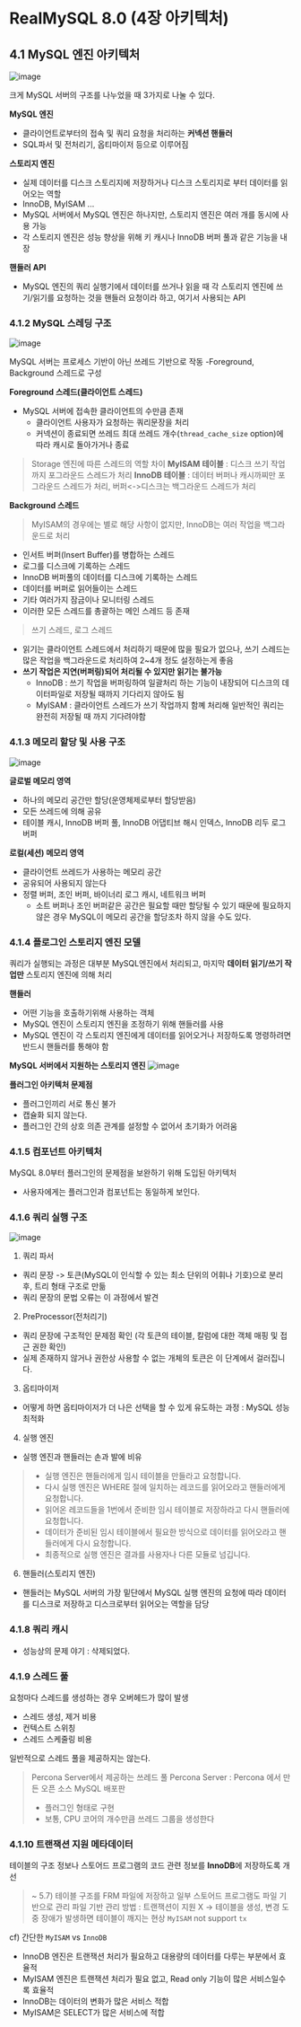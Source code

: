 # RealMySQL 8.0 (4장 아키텍처)

## 4.1 MySQL 엔진 아키텍처 

![image](https://user-images.githubusercontent.com/27190617/212524981-aae92997-0515-4650-90de-1b771b79aab6.png)

크게 MySQL 서버의 구조를 나누었을 때 3가지로 나눌 수 있다. 

**MySQL 엔진**
- 클라이언트로부터의 접속 및 쿼리 요청을 처리하는 **커넥션 핸들러**
- SQL파서 및 전처리기, 옵티마이저 등으로 이루어짐 

**스토리지 엔진**
- 실제 데이터를 디스크 스토리지에 저장하거나 디스크 스토리지로 부터 데이터를 읽어오는 역할
- InnoDB, MyISAM ... 
- MySQL 서버에서 MySQL 엔진은 하나지만, 스토리지 엔진은 여러 개를 동시에 사용 가능 
- 각 스토리지 엔진은 성능 향상을 위해 키 캐시나 InnoDB 버퍼 풀과 같은 기능을 내장

**핸들러 API**
- MySQL 엔진의 쿼리 실행기에서 데이터를 쓰거나 읽을 때 각 스토리지 엔진에 쓰기/읽기를 요청하는 것을 핸들러 요청이라 하고, 여기서 사용되는 API

### 4.1.2 MySQL 스레딩 구조 
![image](https://user-images.githubusercontent.com/27190617/212525358-f65bf746-8826-452b-bbdb-7a1d55ad1eb9.png)

MySQL 서버는 프로세스 기반이 아닌 쓰레드 기반으로 작동
-Foreground, Background 스레드로 구성 

**Foreground 스레드(클라이언트 스레드)**
- MySQL 서버에 접속한 클라이언트의 수만큼 존재
  - 클라이언트 사용자가 요청하는 쿼리문장을 처리
  - 커넥션이 종료되면 쓰레드 최대 쓰레드 개수(`thread_cache_size` option)에 따라 캐시로 돌아가거나 종료

> Storage 엔진에 따른 스레드의 역할 차이 
> **MyISAM 테이블** : 디스크 쓰기 작업까지 포그라운드 스레드가 처리
> **InnoDB 테이블** : 데이터 버퍼나 캐시까찌만 포그라운드 스레드가 처리, 버퍼<->디스크는 백그라운드 스레드가 처리

**Background 스레드**
> MyISAM의 경우에는 별로 해당 사항이 없지만, InnoDB는 여러 작업을 백그라운드로 처리

- 인서트 버퍼(Insert Buffer)를 병합하는 스레드 
- 로그를 디스크에 기록하는 스레드
- InnoDB 버퍼풀의 데이터를 디스크에 기록하는 스레드
- 데이터를 버퍼로 읽어들이는 스레드
- 기타 여러가지 잠금이나 모니터링 스레드
- 이러한 모든 스레드를 총괄하는 메인 스레드 등 존재 

> 쓰기 스레드, 로그 스레드
- 읽기는 클라이언트 스레드에서 처리하기 때문에 많을 필요가 없으나, 쓰기 스레드는 많은 작업을 백그라운드로 처리하여 2~4개 정도 설정하는게 좋음
- **쓰기 작업은 지연(버퍼링)되어 처리될 수 있지만 읽기는 불가능**
  - InnoDB : 쓰기 작업을 버퍼링하여 일괄처리 하는 기능이 내장되어 디스크의 데이터파일로 저장될 때까지 기다리지 않아도 됨
  - MyISAM : 클라이언트 스레드가 쓰기 작업까지 함꼐 처리해 일반적인 쿼리는 완전히 저장될 때 까지 기다려야함


### 4.1.3 메모리 할당 및 사용 구조 
![image](https://user-images.githubusercontent.com/27190617/212525572-01aeec6f-1efe-4e26-a90e-c84091e21748.png)

**글로벌 메모리 영역**
- 하나의 메모리 공간만 할당(운영체제로부터 할당받음)
- 모든 쓰레드에 의해 공유
- 테이블 캐시, InnoDB 버퍼 풀, InnoDB 어댑티브 해시 인덱스, InnoDB 리두 로그 버퍼

**로컬(세션) 메모리 영역**
- 클라이언트 쓰레드가 사용하는 메모리 공간
- 공유되어 사용되지 않는다
- 정렬 버퍼, 조인 버퍼, 바이너리 로그 캐시, 네트워크 버퍼
  - 소트 버퍼나 조인 버퍼같은 공간은 필요할 때만 할당될 수 있기 때문에 필요하지 않은 경우 MySQL이 메모리 공간을 할당조차 하지 않을 수도 있다. 

### 4.1.4 플로그인 스토리지 엔진 모델 
쿼리가 실행되는 과정은 대부분 MySQL엔진에서 처리되고, 마지막 **데이터 읽기/쓰기 작업만** 스토리지 엔진에 의해 처리

**핸들러**
- 어떤 기능을 호출하기위해 사용하는 객체
- MySQL 엔진이 스토리지 엔진을 조정하기 위해 핸들러를 사용
- MySQL 엔진이 각 스토리지 엔진에게 데이터를 읽어오거나 저장하도록 명령하려면 반드시 핸들러를 통해야 함

**MySQL 서버에서 지원하는 스토리지 엔진**
![image](https://user-images.githubusercontent.com/27190617/212525698-a2b14eb1-a51d-4d7e-bcf3-2ac080666e9e.png)


**플러그인 아키텍처 문제점**
- 플러그인끼리 서로 통신 불가 
- 캡슐화 되지 않는다.
- 플러그인 간의 상호 의존 관계를 설정할 수 없어서 초기화가 어려움 

### 4.1.5 컴포넌트 아키텍처

MySQL 8.0부터 플러그인의 문제점을 보완하기 위해 도입된 아키텍처 
- 사용자에게는 플러그인과 컴포넌트는 동일하게 보인다.

### 4.1.6 쿼리 실행 구조 
![image](https://user-images.githubusercontent.com/27190617/212525871-285d45ec-175f-4796-ab53-77c1105e0f1e.png)
1. 쿼리 파서 
  - 쿼리 문장 -> 토큰(MySQL이 인식할 수 있는 최소 단위의 어휘나 기호)으로 분리 후, 트리 형태 구조로 만듦 
  - 쿼리 문장의 문법 오류는 이 과정에서 발견
2. PreProcessor(전처리기)
  - 쿼리 문장에 구조적인 문제점 확인 (각 토큰의 테이블, 칼럼에 대한 객체 매핑 및 접근 권한 확인)
  - 실제 존재하지 않거나 권한상 사용할 수 없는 개체의 토큰은 이 단계에서 걸러집니다.
3. 옵티마이저 
  -  어떻게 하면 옵티마이저가 더 나은 선택을 할 수 있게 유도하는 과정 : MySQL 성능 최적화
4. 실행 엔진 
  - 실행 엔진과 핸들러는 손과 발에 비유
  > - 실행 엔진은 핸들러에게 임시 테이블을 만들라고 요청합니다.
  > - 다시 실행 엔진은 WHERE 절에 일치하는 레코드를 읽어오라고 핸들러에게 요청합니다.
  > - 읽어온 레코드들을 1번에서 준비한 임시 테이블로 저장하라고 다시 핸들러에 요청합니다.
  > - 데이터가 준비된 임시 테이블에서 필요한 방식으로 데이터를 읽어오라고 핸들러에게 다시 요청합니다.
  > - 최종적으로 실행 엔진은 결과를 사용자나 다른 모듈로 넘깁니다.
6. 핸들러(스토리지 엔진)
  - 핸들러는 MySQL 서버의 가장 밑단에서 MySQL 실행 엔진의 요청에 따라 데이터를 디스크로 저장하고 디스크로부터 읽어오는 역할을 담당

### 4.1.8 쿼리 캐시
- 성능상의 문제 야기 : 삭제되었다. 

### 4.1.9 스레드 풀 
요청마다 스레드를 생성하는 경우 오버헤드가 많이 발생
- 스레드 생성, 제거 비용
- 컨텍스트 스위칭
- 스레드 스케줄링 비용

일반적으로 스레드 풀을 제공하지는 않는다. 
> Percona Server에서 제공하는 쓰레드 풀
> Percona Server : Percona 에서 만든 오픈 소스 MySQL 배포판
>  - 플러그인 형태로 구현
>  - 보통, CPU 코어의 개수만큼 쓰레드 그룹을 생성한다

### 4.1.10 트랜잭션 지원 메타데이터 
테이블의 구조 정보나 스토어드 프로그램의 코드 관련 정보를 **InnoDB**에 저장하도록 개선
> ~ 5.7) 테이블 구조를 FRM 파일에 저장하고 일부 스토어드 프로그램도 파일 기반으로 관리
> 파일 기반 관리 방법 : 트랜잭션이 지원 X 
> -> 테이블을 생성, 변경 도중 장애가 발생하면 테이블이 깨지는 현상
> `MyISAM` not support `tx`


cf) 간단한 `MyISAM` vs `InnoDB`
- InnoDB 엔진은 트랜잭션 처리가 필요하고 대용량의 데이터를 다루는 부분에서 효율적
- MyISAM 엔진은 트랜잭션 처리가 필요 없고, Read only 기능이 많은 서비스일수록 효율적
- InnoDB는 데이터의 변화가 많은 서비스 적합
- MyISAM은 SELECT가 많은 서비스에 적합
